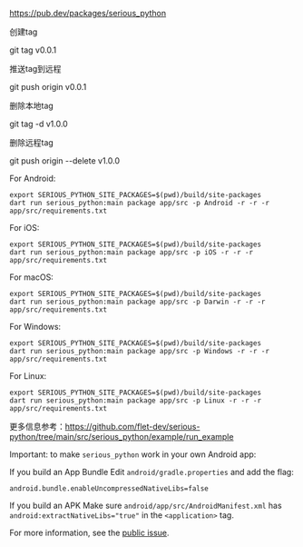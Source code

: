 


https://pub.dev/packages/serious_python


创建tag

git tag v0.0.1

推送tag到远程

git push origin v0.0.1


 删除本地tag

 git tag -d v1.0.0


 删除远程tag

 git push origin --delete v1.0.0
 




For Android:

```
export SERIOUS_PYTHON_SITE_PACKAGES=$(pwd)/build/site-packages
dart run serious_python:main package app/src -p Android -r -r -r app/src/requirements.txt
```

For iOS:

```
export SERIOUS_PYTHON_SITE_PACKAGES=$(pwd)/build/site-packages
dart run serious_python:main package app/src -p iOS -r -r -r app/src/requirements.txt
```

For macOS:

```
export SERIOUS_PYTHON_SITE_PACKAGES=$(pwd)/build/site-packages
dart run serious_python:main package app/src -p Darwin -r -r -r app/src/requirements.txt
```

For Windows:

```
export SERIOUS_PYTHON_SITE_PACKAGES=$(pwd)/build/site-packages
dart run serious_python:main package app/src -p Windows -r -r -r app/src/requirements.txt
```

For Linux:

```
export SERIOUS_PYTHON_SITE_PACKAGES=$(pwd)/build/site-packages
dart run serious_python:main package app/src -p Linux -r -r -r app/src/requirements.txt
```

更多信息参考：https://github.com/flet-dev/serious-python/tree/main/src/serious_python/example/run_example



Important: to make `serious_python` work in your own Android app:

If you build an App Bundle Edit `android/gradle.properties` and add the flag:

```
android.bundle.enableUncompressedNativeLibs=false
```

If you build an APK Make sure `android/app/src/AndroidManifest.xml` has `android:extractNativeLibs="true"` in the `<application>` tag.

For more information, see the [public issue](https://issuetracker.google.com/issues/147096055).
